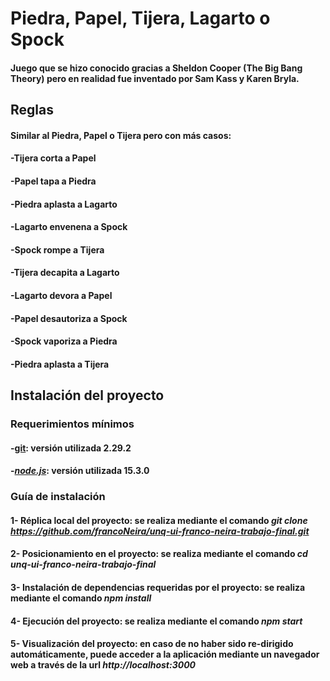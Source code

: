 # Piedra, Papel, Tijera, Lagarto o Spock

#### Juego que se hizo conocido gracias a Sheldon Cooper (The Big Bang Theory) pero en realidad fue inventado por Sam Kass y Karen Bryla.

## Reglas

#### Similar al Piedra, Papel o Tijera pero con más casos:

#### -Tijera corta a Papel

#### -Papel tapa a Piedra

#### -Piedra aplasta a Lagarto

#### -Lagarto envenena a Spock

#### -Spock rompe a Tijera

#### -Tijera decapita a Lagarto

#### -Lagarto devora a Papel

#### -Papel desautoriza a Spock

#### -Spock vaporiza a Piedra

#### -Piedra aplasta a Tijera

## Instalación del proyecto

### Requerimientos mínimos

#### -[git](https://git-scm.com/): versión utilizada 2.29.2

#### -[_node.js_](https://nodejs.org/): versión utilizada 15.3.0

### Guía de instalación

#### 1- Réplica local del proyecto: se realiza mediante el comando _git clone https://github.com/francoNeira/unq-ui-franco-neira-trabajo-final.git_

#### 2- Posicionamiento en el proyecto: se realiza mediante el comando _cd unq-ui-franco-neira-trabajo-final_

#### 3- Instalación de dependencias requeridas por el proyecto: se realiza mediante el comando _npm install_

#### 4- Ejecución del proyecto: se realiza mediante el comando _npm start_

#### 5- Visualización del proyecto: en caso de no haber sido re-dirigido automáticamente, puede acceder a la aplicación mediante un navegador web a través de la url _http://localhost:3000_
